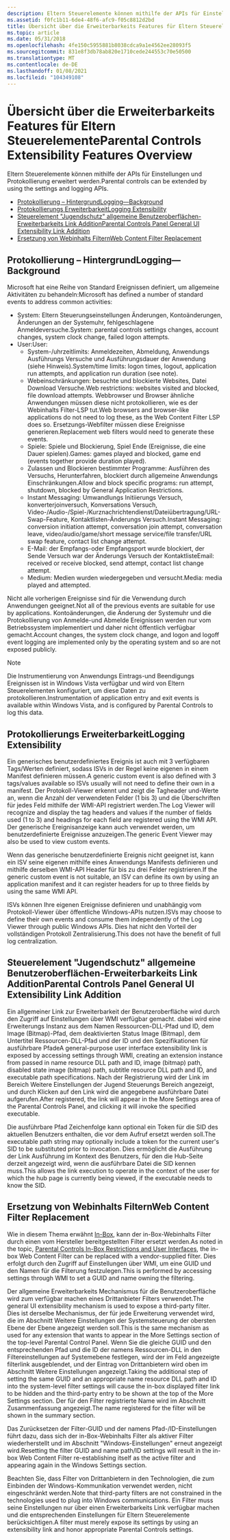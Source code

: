 ```yaml
---
description: Eltern Steuerelemente können mithilfe der APIs für Einstellungen und Protokollierung erweitert werden.
ms.assetid: f0fc1b11-6de4-48f6-afc9-f05c8812d2bd
title: Übersicht über die Erweiterbarkeits Features für Eltern Steuerelemente
ms.topic: article
ms.date: 05/31/2018
ms.openlocfilehash: 4fe150c5955881b8038cdca9a1e4562ee28093f5
ms.sourcegitcommit: 831e8f3db78ab820e1710cede244553c70e50500
ms.translationtype: MT
ms.contentlocale: de-DE
ms.lasthandoff: 01/08/2021
ms.locfileid: "104349108"
---
```

# <a name="parental-controls-extensibility-features-overview"></a><span data-ttu-id="80ec3-103">Übersicht über die Erweiterbarkeits Features für Eltern Steuerelemente</span><span class="sxs-lookup"><span data-stu-id="80ec3-103">Parental Controls Extensibility Features Overview</span></span>

<span data-ttu-id="80ec3-104">Eltern Steuerelemente können mithilfe der APIs für Einstellungen und Protokollierung erweitert werden.</span><span class="sxs-lookup"><span data-stu-id="80ec3-104">Parental controls can be extended by using the settings and logging APIs.</span></span>

-   [<span data-ttu-id="80ec3-105">Protokollierung – Hintergrund</span><span class="sxs-lookup"><span data-stu-id="80ec3-105">Logging—Background</span></span>](/windows)
-   [<span data-ttu-id="80ec3-106">Protokollierungs Erweiterbarkeit</span><span class="sxs-lookup"><span data-stu-id="80ec3-106">Logging Extensibility</span></span>](#logging-extensibility)
-   [<span data-ttu-id="80ec3-107">Steuerelement "Jugendschutz" allgemeine Benutzeroberflächen-Erweiterbarkeits Link Addition</span><span class="sxs-lookup"><span data-stu-id="80ec3-107">Parental Controls Panel General UI Extensibility Link Addition</span></span>](#parental-controls-panel-general-ui-extensibility-link-addition)
-   [<span data-ttu-id="80ec3-108">Ersetzung von Webinhalts Filtern</span><span class="sxs-lookup"><span data-stu-id="80ec3-108">Web Content Filter Replacement</span></span>](#web-content-filter-replacement)

## <a name="loggingbackground"></a><span data-ttu-id="80ec3-109">Protokollierung – Hintergrund</span><span class="sxs-lookup"><span data-stu-id="80ec3-109">Logging—Background</span></span>

<span data-ttu-id="80ec3-110">Microsoft hat eine Reihe von Standard Ereignissen definiert, um allgemeine Aktivitäten zu behandeln:</span><span class="sxs-lookup"><span data-stu-id="80ec3-110">Microsoft has defined a number of standard events to address common activities:</span></span>

-   <span data-ttu-id="80ec3-111">System: Eltern Steuerungseinstellungen Änderungen, Kontoänderungen, Änderungen an der Systemuhr, fehlgeschlagene Anmeldeversuche.</span><span class="sxs-lookup"><span data-stu-id="80ec3-111">System: parental controls settings changes, account changes, system clock change, failed logon attempts.</span></span>
-   <span data-ttu-id="80ec3-112">User:</span><span class="sxs-lookup"><span data-stu-id="80ec3-112">User:</span></span>
    -   <span data-ttu-id="80ec3-113">System-/uhrzeitlimits: Anmeldezeiten, Abmeldung, Anwendungs Ausführungs Versuche und Ausführungsdauer der Anwendung (siehe Hinweis).</span><span class="sxs-lookup"><span data-stu-id="80ec3-113">System/time limits: logon times, logout, application run attempts, and application run duration (see note).</span></span>
    -   <span data-ttu-id="80ec3-114">Webeinschränkungen: besuchte und blockierte Websites, Datei Download Versuche.</span><span class="sxs-lookup"><span data-stu-id="80ec3-114">Web restrictions: websites visited and blocked, file download attempts.</span></span> <span data-ttu-id="80ec3-115">Webbrowser und Browser ähnliche Anwendungen müssen diese nicht protokollieren, wie es der Webinhalts Filter-LSP tut.</span><span class="sxs-lookup"><span data-stu-id="80ec3-115">Web browsers and browser-like applications do not need to log these, as the Web Content Filter LSP does so.</span></span> <span data-ttu-id="80ec3-116">Ersetzungs-Webfilter müssen diese Ereignisse generieren.</span><span class="sxs-lookup"><span data-stu-id="80ec3-116">Replacement web filters would need to generate these events.</span></span>
    -   <span data-ttu-id="80ec3-117">Spiele: Spiele und Blockierung, Spiel Ende (Ereignisse, die eine Dauer spielen).</span><span class="sxs-lookup"><span data-stu-id="80ec3-117">Games: games played and blocked, game end (events together provide duration played).</span></span>
    -   <span data-ttu-id="80ec3-118">Zulassen und Blockieren bestimmter Programme: Ausführen des Versuchs, Herunterfahren, blockiert durch allgemeine Anwendungs Einschränkungen.</span><span class="sxs-lookup"><span data-stu-id="80ec3-118">Allow and block specific programs: run attempt, shutdown, blocked by General Application Restrictions.</span></span>
    -   <span data-ttu-id="80ec3-119">Instant Messaging: Umwandlungs Initiierungs Versuch, konverterjoinversuch, Konversations Versuch, Video-/Audio-/Spiel-/Kurznachrichtendienst/Dateiübertragung/URL-Swap-Feature, Kontaktlisten-Änderungs Versuch.</span><span class="sxs-lookup"><span data-stu-id="80ec3-119">Instant Messaging: conversion initiation attempt, conversation join attempt, conversation leave, video/audio/game/short message service/file transfer/URL swap feature, contact list change attempt.</span></span>
    -   <span data-ttu-id="80ec3-120">E-Mail: der Empfangs-oder Empfangsport wurde blockiert, der Sende Versuch war der Änderungs Versuch der Kontaktliste</span><span class="sxs-lookup"><span data-stu-id="80ec3-120">Email: received or receive blocked, send attempt, contact list change attempt.</span></span>
    -   <span data-ttu-id="80ec3-121">Medium: Medien wurden wiedergegeben und versucht.</span><span class="sxs-lookup"><span data-stu-id="80ec3-121">Media: media played and attempted.</span></span>

<span data-ttu-id="80ec3-122">Nicht alle vorherigen Ereignisse sind für die Verwendung durch Anwendungen geeignet.</span><span class="sxs-lookup"><span data-stu-id="80ec3-122">Not all of the previous events are suitable for use by applications.</span></span> <span data-ttu-id="80ec3-123">Kontoänderungen, die Änderung der Systemuhr und die Protokollierung von Anmelde-und Abmelde Ereignissen werden nur vom Betriebssystem implementiert und daher nicht öffentlich verfügbar gemacht.</span><span class="sxs-lookup"><span data-stu-id="80ec3-123">Account changes, the system clock change, and logon and logoff event logging are implemented only by the operating system and so are not exposed publicly.</span></span>

> [!Note]  
> <span data-ttu-id="80ec3-124">Die Instrumentierung von Anwendungs Eintrags-und Beendigungs Ereignissen ist in Windows Vista verfügbar und wird von Eltern Steuerelementen konfiguriert, um diese Daten zu protokollieren.</span><span class="sxs-lookup"><span data-stu-id="80ec3-124">Instrumentation of application entry and exit events is available within Windows Vista, and is configured by Parental Controls to log this data.</span></span>

 

## <a name="logging-extensibility"></a><span data-ttu-id="80ec3-125">Protokollierungs Erweiterbarkeit</span><span class="sxs-lookup"><span data-stu-id="80ec3-125">Logging Extensibility</span></span>

<span data-ttu-id="80ec3-126">Ein generisches benutzerdefiniertes Ereignis ist auch mit 3 verfügbaren Tags/Werten definiert, sodass ISVs in der Regel keine eigenen in einem Manifest definieren müssen.</span><span class="sxs-lookup"><span data-stu-id="80ec3-126">A generic custom event is also defined with 3 tags/values available so ISVs usually will not need to define their own in a manifest.</span></span> <span data-ttu-id="80ec3-127">Der Protokoll-Viewer erkennt und zeigt die Tagheader und-Werte an, wenn die Anzahl der verwendeten Felder (1 bis 3) und die Überschriften für jedes Feld mithilfe der WMI-API registriert werden.</span><span class="sxs-lookup"><span data-stu-id="80ec3-127">The Log Viewer will recognize and display the tag headers and values if the number of fields used (1 to 3) and headings for each field are registered using the WMI API.</span></span> <span data-ttu-id="80ec3-128">Der generische Ereignisanzeige kann auch verwendet werden, um benutzerdefinierte Ereignisse anzuzeigen.</span><span class="sxs-lookup"><span data-stu-id="80ec3-128">The generic Event Viewer may also be used to view custom events.</span></span>

<span data-ttu-id="80ec3-129">Wenn das generische benutzerdefinierte Ereignis nicht geeignet ist, kann ein ISV seine eigenen mithilfe eines Anwendungs Manifests definieren und mithilfe derselben WMI-API Header für bis zu drei Felder registrieren.</span><span class="sxs-lookup"><span data-stu-id="80ec3-129">If the generic custom event is not suitable, an ISV can define its own by using an application manifest and it can register headers for up to three fields by using the same WMI API.</span></span>

<span data-ttu-id="80ec3-130">ISVs können Ihre eigenen Ereignisse definieren und unabhängig vom Protokoll-Viewer über öffentliche Windows-APIs nutzen.</span><span class="sxs-lookup"><span data-stu-id="80ec3-130">ISVs may choose to define their own events and consume them independently of the Log Viewer through public Windows APIs.</span></span> <span data-ttu-id="80ec3-131">Dies hat nicht den Vorteil der vollständigen Protokoll Zentralisierung.</span><span class="sxs-lookup"><span data-stu-id="80ec3-131">This does not have the benefit of full log centralization.</span></span>

## <a name="parental-controls-panel-general-ui-extensibility-link-addition"></a><span data-ttu-id="80ec3-132">Steuerelement "Jugendschutz" allgemeine Benutzeroberflächen-Erweiterbarkeits Link Addition</span><span class="sxs-lookup"><span data-stu-id="80ec3-132">Parental Controls Panel General UI Extensibility Link Addition</span></span>

<span data-ttu-id="80ec3-133">Ein allgemeiner Link zur Erweiterbarkeit der Benutzeroberfläche wird durch den Zugriff auf Einstellungen über WMI verfügbar gemacht. dabei wird eine Erweiterungs Instanz aus dem Namen Ressourcen-DLL-Pfad und ID, dem Image (Bitmap)-Pfad, dem deaktivierten Status Image (Bitmap), dem Untertitel Ressourcen-DLL-Pfad und der ID und den Spezifikationen für ausführbare Pfade</span><span class="sxs-lookup"><span data-stu-id="80ec3-133">A general-purpose user interface extensibility link is exposed by accessing settings through WMI, creating an extension instance from passed in name resource DLL path and ID, image (bitmap) path, disabled state image (bitmap) path, subtitle resource DLL path and ID, and executable path specifications.</span></span> <span data-ttu-id="80ec3-134">Nach der Registrierung wird der Link im Bereich Weitere Einstellungen der Jugend Steuerungs Bereich angezeigt, und durch Klicken auf den Link wird die angegebene ausführbare Datei aufgerufen.</span><span class="sxs-lookup"><span data-stu-id="80ec3-134">After registered, the link will appear in the More Settings area of the Parental Controls Panel, and clicking it will invoke the specified executable.</span></span>

<span data-ttu-id="80ec3-135">Die ausführbare Pfad Zeichenfolge kann optional ein Token für die SID des aktuellen Benutzers enthalten, die vor dem Aufruf ersetzt werden soll.</span><span class="sxs-lookup"><span data-stu-id="80ec3-135">The executable path string may optionally include a token for the current user's SID to be substituted prior to invocation.</span></span> <span data-ttu-id="80ec3-136">Dies ermöglicht die Ausführung der Link Ausführung im Kontext des Benutzers, für den die Hub-Seite derzeit angezeigt wird, wenn die ausführbare Datei die SID kennen muss.</span><span class="sxs-lookup"><span data-stu-id="80ec3-136">This allows the link execution to operate in the context of the user for which the hub page is currently being viewed, if the executable needs to know the SID.</span></span>

## <a name="web-content-filter-replacement"></a><span data-ttu-id="80ec3-137">Ersetzung von Webinhalts Filtern</span><span class="sxs-lookup"><span data-stu-id="80ec3-137">Web Content Filter Replacement</span></span>

<span data-ttu-id="80ec3-138">Wie in diesem Thema erwähnt [In-Box](parental-controls-in-box-restrictions-and-user-interfaces.md), kann der in-Box-Webinhalts Filter durch einen vom Hersteller bereitgestellten Filter ersetzt werden.</span><span class="sxs-lookup"><span data-stu-id="80ec3-138">As noted in the topic, [Parental Controls In-Box Restrictions and User Interfaces](parental-controls-in-box-restrictions-and-user-interfaces.md), the in-box Web Content Filter can be replaced with a vendor-supplied filter.</span></span> <span data-ttu-id="80ec3-139">Dies erfolgt durch den Zugriff auf Einstellungen über WMI, um eine GUID und den Namen für die Filterung festzulegen.</span><span class="sxs-lookup"><span data-stu-id="80ec3-139">This is performed by accessing settings through WMI to set a GUID and name owning the filtering.</span></span>

<span data-ttu-id="80ec3-140">Der allgemeine Erweiterbarkeits Mechanismus für die Benutzeroberfläche wird zum verfügbar machen eines Drittanbieter Filters verwendet.</span><span class="sxs-lookup"><span data-stu-id="80ec3-140">The general UI extensibility mechanism is used to expose a third-party filter.</span></span> <span data-ttu-id="80ec3-141">Dies ist derselbe Mechanismus, der für jede Erweiterung verwendet wird, die im Abschnitt Weitere Einstellungen der Systemsteuerung der obersten Ebene der Ebene angezeigt werden soll.</span><span class="sxs-lookup"><span data-stu-id="80ec3-141">This is the same mechanism as used for any extension that wants to appear in the More Settings section of the top-level Parental Control Panel.</span></span> <span data-ttu-id="80ec3-142">Wenn Sie die gleiche GUID und den entsprechenden Pfad und die ID der namens Ressourcen-DLL in den Filtereinstellungen auf Systemebene festlegen, wird der im Feld angezeigte filterlink ausgeblendet, und der Eintrag von Drittanbietern wird oben im Abschnitt Weitere Einstellungen angezeigt.</span><span class="sxs-lookup"><span data-stu-id="80ec3-142">Taking the additional step of setting the same GUID and an appropriate name resource DLL path and ID into the system-level filter settings will cause the in-box displayed filter link to be hidden and the third-party entry to be shown at the top of the More Settings section.</span></span> <span data-ttu-id="80ec3-143">Der für den Filter registrierte Name wird im Abschnitt Zusammenfassung angezeigt.</span><span class="sxs-lookup"><span data-stu-id="80ec3-143">The name registered for the filter will be shown in the summary section.</span></span>

<span data-ttu-id="80ec3-144">Das Zurücksetzen der Filter-GUID und der namens Pfad-/ID-Einstellungen führt dazu, dass sich der in-Box-Webinhalts Filter als aktiver Filter wiederherstellt und im Abschnitt "Windows-Einstellungen" erneut angezeigt wird.</span><span class="sxs-lookup"><span data-stu-id="80ec3-144">Resetting the filter GUID and name path/ID settings will result in the in-box Web Content Filter re-establishing itself as the active filter and appearing again in the Windows Settings section.</span></span>

<span data-ttu-id="80ec3-145">Beachten Sie, dass Filter von Drittanbietern in den Technologien, die zum Einbinden der Windows-Kommunikation verwendet werden, nicht eingeschränkt werden.</span><span class="sxs-lookup"><span data-stu-id="80ec3-145">Note that third-party filters are not constrained in the technologies used to plug into Windows communications.</span></span> <span data-ttu-id="80ec3-146">Ein Filter muss seine Einstellungen nur über einen Erweiterbarkeits Link verfügbar machen und die entsprechenden Einstellungen für Eltern Steuerelemente berücksichtigen.</span><span class="sxs-lookup"><span data-stu-id="80ec3-146">A filter must merely expose its settings by using an extensibility link and honor appropriate Parental Controls settings.</span></span>

 

 
